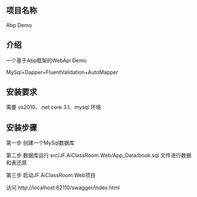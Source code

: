 ## 项目名称 
Abp Demo
## 介绍
一个基于Abp框架的WebApi Demo

MySql+Dapper+FluentValidation+AutoMapper
## 安装要求
需要 vs2019、.net core 3.1、mysql 环境

## 安装步骤
第一步 创建一个MySql数据库

第二步 数据库运行 src/JF.AiClassRoom.Web/App_Data/book.sql 文件进行数据和表还原

第三步 启动JF.AiClassRoom.Web项目

访问 http://localhost:62110/swagger/index.html





